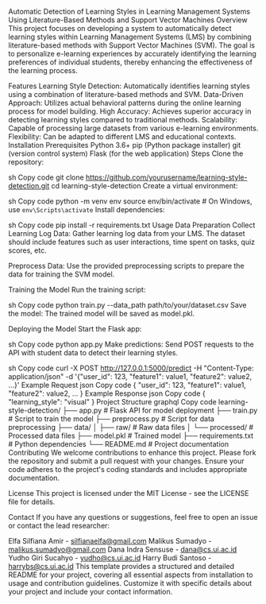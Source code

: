 Automatic Detection of Learning Styles in Learning Management Systems Using Literature-Based Methods and Support Vector Machines
Overview
This project focuses on developing a system to automatically detect learning styles within Learning Management Systems (LMS) by combining literature-based methods with Support Vector Machines (SVM). The goal is to personalize e-learning experiences by accurately identifying the learning preferences of individual students, thereby enhancing the effectiveness of the learning process.

Features
Learning Style Detection: Automatically identifies learning styles using a combination of literature-based methods and SVM.
Data-Driven Approach: Utilizes actual behavioral patterns during the online learning process for model building.
High Accuracy: Achieves superior accuracy in detecting learning styles compared to traditional methods.
Scalability: Capable of processing large datasets from various e-learning environments.
Flexibility: Can be adapted to different LMS and educational contexts.
Installation
Prerequisites
Python 3.6+
pip (Python package installer)
git (version control system)
Flask (for the web application)
Steps
Clone the repository:

sh
Copy code
git clone https://github.com/yourusername/learning-style-detection.git
cd learning-style-detection
Create a virtual environment:

sh
Copy code
python -m venv env
source env/bin/activate   # On Windows, use `env\Scripts\activate`
Install dependencies:

sh
Copy code
pip install -r requirements.txt
Usage
Data Preparation
Collect Learning Log Data: Gather learning log data from your LMS. The dataset should include features such as user interactions, time spent on tasks, quiz scores, etc.

Preprocess Data: Use the provided preprocessing scripts to prepare the data for training the SVM model.

Training the Model
Run the training script:

sh
Copy code
python train.py --data_path path/to/your/dataset.csv
Save the model: The trained model will be saved as model.pkl.

Deploying the Model
Start the Flask app:

sh
Copy code
python app.py
Make predictions: Send POST requests to the API with student data to detect their learning styles.

sh
Copy code
curl -X POST http://127.0.0.1:5000/predict -H "Content-Type: application/json" -d '{"user_id": 123, "feature1": value1, "feature2": value2, ...}'
Example Request
json
Copy code
{
  "user_id": 123,
  "feature1": value1,
  "feature2": value2,
  ...
}
Example Response
json
Copy code
{
  "learning_style": "visual"
}
Project Structure
graphql
Copy code
learning-style-detection/
├── app.py               # Flask API for model deployment
├── train.py             # Script to train the model
├── preprocess.py        # Script for data preprocessing
├── data/
│   ├── raw/             # Raw data files
│   └── processed/       # Processed data files
├── model.pkl            # Trained model
├── requirements.txt     # Python dependencies
└── README.md            # Project documentation
Contributing
We welcome contributions to enhance this project. Please fork the repository and submit a pull request with your changes. Ensure your code adheres to the project's coding standards and includes appropriate documentation.

License
This project is licensed under the MIT License - see the LICENSE file for details.

Contact
If you have any questions or suggestions, feel free to open an issue or contact the lead researcher:

Elfa Silfiana Amir - silfianaelfa@gmail.com
Malikus Sumadyo - malikus.sumadyo@gmail.com
Dana Indra Sensuse - dana@cs.ui.ac.id
Yudho Giri Sucahyo - yudho@cs.ui.ac.id
Harry Budi Santoso - harrybs@cs.ui.ac.id
This template provides a structured and detailed README for your project, covering all essential aspects from installation to usage and contribution guidelines. Customize it with specific details about your project and include your contact information.

